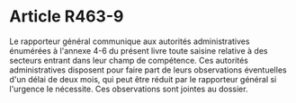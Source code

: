# Article R463-9

Le rapporteur général communique aux autorités administratives énumérées à l'annexe 4-6 du présent livre toute saisine relative à des secteurs entrant dans leur champ de compétence. Ces autorités administratives disposent pour faire part de leurs observations éventuelles d'un délai de deux mois, qui peut être réduit par le rapporteur général si l'urgence le nécessite. Ces observations sont jointes au dossier.
